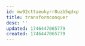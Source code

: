 ```yaml
---
id: mw92cttaeukyrr8uzb5qdxp
title: transformconquer
desc: ''
updated: 1746447065779
created: 1746447065779
---
```

